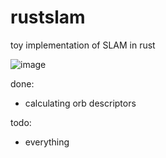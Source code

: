 # rustslam
toy implementation of SLAM in rust

![image](https://github.com/baolong281/rustslam/assets/102436898/f254577e-1ed4-4919-8b9b-05522f541089)

done:
- calculating orb descriptors

todo: 
- everything

